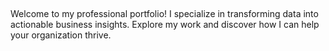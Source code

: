 ## 
Welcome to my professional portfolio! I specialize in transforming data into actionable business insights. Explore my work and discover how I can help your organization thrive.



